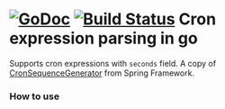 [![GoDoc](http://godoc.org/github.com/dongfg/gocronexpr?status.png)](http://godoc.org/github.com/dongfg/gocronexpr) 
[![Build Status](https://travis-ci.org/dongfg/gocronexpr.svg?branch=master)](https://travis-ci.org/dongfg/gocronexpr)
Cron expression parsing in go
=================================
Supports cron expressions with `seconds` field. A copy of [CronSequenceGenerator](https://github.com/spring-projects/spring-framework/blob/fd48bf1dbe9d7d619cd9e076d5f5bc60659c25a3/spring-context/src/main/java/org/springframework/scheduling/support/CronSequenceGenerator.java#L84) from Spring Framework.

### How to use
